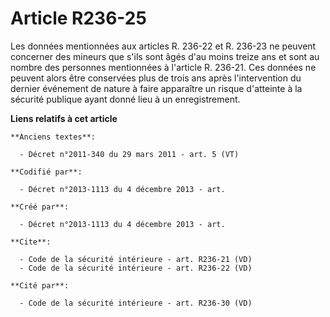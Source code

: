 # Article R236-25

Les données mentionnées aux articles R. 236-22 et R. 236-23 ne peuvent concerner des mineurs que s'ils sont âgés d'au moins
treize ans et sont au nombre des personnes mentionnées à l'article R. 236-21. Ces données ne peuvent alors être conservées
plus de trois ans après l'intervention du dernier événement de nature à faire apparaître un risque d'atteinte à la sécurité
publique ayant donné lieu à un enregistrement.

**Liens relatifs à cet article**

	**Anciens textes**:

	  - Décret n°2011-340 du 29 mars 2011 - art. 5 (VT)

	**Codifié par**:

	  - Décret n°2013-1113 du 4 décembre 2013 - art.

	**Créé par**:

	  - Décret n°2013-1113 du 4 décembre 2013 - art.

	**Cite**:

	  - Code de la sécurité intérieure - art. R236-21 (VD)
	  - Code de la sécurité intérieure - art. R236-22 (VD)

	**Cité par**:

	  - Code de la sécurité intérieure - art. R236-30 (VD)
